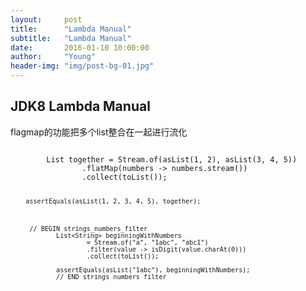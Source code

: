 ```yaml
---
layout:     post
title:      "Lambda Manual"
subtitle:   "Lambda Manual"
date:       2016-01-10 10:00:00
author:     "Young"
header-img: "img/post-bg-01.jpg"
---
```

<h2 class="section-heading">JDK8 Lambda Manual</h2>

<p>flagmap的功能把多个list整合在一起进行流化</p>
<pre><code class="java">
        List together = Stream.of(asList(1, 2), asList(3, 4, 5))
                .flatMap(numbers -> numbers.stream())
                .collect(toList());

        assertEquals(asList(1, 2, 3, 4, 5), together);
        
        
        
         // BEGIN strings_numbers_filter
                List<String> beginningWithNumbers
                        = Stream.of("a", "1abc", "abc1")
                        .filter(value -> isDigit(value.charAt(0)))
                        .collect(toList());
        
                assertEquals(asList("1abc"), beginningWithNumbers);
                // END strings_numbers_filter
</code>
</pre>

